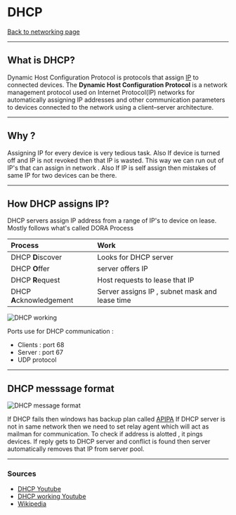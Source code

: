 # DHCP 
[Back to networking page](./index.md)

---

## What is DHCP?
Dynamic Host Configuration Protocol is protocols that assign [IP](IP.md) to connected devices.
The **Dynamic Host Configuration Protocol** is a network management protocol used on Internet Protocol(IP) networks for automatically assigning IP addresses and other communication parameters to devices connected to the network using a client–server architecture.

---

## Why ?
Assigning IP for every device is very tedious task. Also If device is turned off and IP is not revoked then that IP is wasted. This way we can run out of IP's that can assign in network . Also If IP is self assign then mistakes of same IP for two devices can be there.

---

## How DHCP assigns IP?
DHCP servers assign IP address from a range of IP's to device on lease.
Mostly follows what's called DORA Process 

|Process|Work|
|:-|:-|
|DHCP **D**iscover | Looks for DHCP server|
|DHCP **O**ffer |server offers IP|
|DHCP **R**equest|Host requests to lease that IP|
|DHCP **A**cknowledgement |Server assigns IP , subnet mask and lease time|

![DHCP working](https://forum.huawei.com/enterprise/en/data/attachment/forum/202003/12/113904og7bm2c50i593yqy.png?26.png)

Ports use for DHCP communication :
- Clients : port 68
- Server : port 67
- UDP protocol

---

## DHCP messsage format

![DHCP message format](https://www.researchgate.net/profile/Jaeseung-Song/publication/263813522/figure/fig10/AS:667882941866005@1536247110658/Packet-format-for-DHCP.png)

If DHCP fails then windows has backup plan called [APIPA](APIPA.md)
If DHCP server is not in same network then we need to set relay agent which will act as mailman for communication.
To check if address is alotted , it pings devices. If reply gets to DHCP server and conflict is found then server automatically removes that IP from server pool.

---

### Sources
- [DHCP Youtube](https://youtu.be/e6-TaH5bkjo)
- [DHCP working Youtube](https://youtu.be/S43CFcpOZSI)
- [Wikipedia](https://en.wikipedia.org/wiki/Dynamic_Host_Configuration_Protocol)